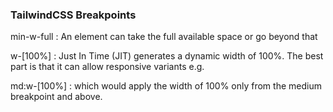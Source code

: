 ### TailwindCSS Breakpoints

min-w-full : An element can take the full available space or go beyond that

w-[100%] : Just In Time (JIT) generates a dynamic width of 100%. The best part is that
it can allow responsive variants e.g.

md:w-[100%] :  which would apply the width of 100% only from the medium breakpoint and above.
